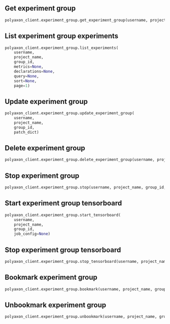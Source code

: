 ## Get experiment group

```python
polyaxon_client.experiment_group.get_experiment_group(username, project_name, group_id)
```

## List experiment group experiments

```python
polyaxon_client.experiment_group.list_experiments(
    username,
    project_name,
    group_id,
    metrics=None,
    declarations=None,
    query=None,
    sort=None,
    page=1)
```

## Update experiment group

```python
polyaxon_client.experiment_group.update_experiment_group(
    username,
    project_name,
    group_id,
    patch_dict)
```

## Delete experiment group

```python
polyaxon_client.experiment_group.delete_experiment_group(username, project_name, group_id)
```

## Stop experiment group

```python
polyaxon_client.experiment_group.stop(username, project_name, group_id, pending=False)
```

## Start experiment group tensorboard

```python
polyaxon_client.experiment_group.start_tensorboard(
    username,
    project_name,
    group_id,
    job_config=None)
```

## Stop experiment group tensorboard

```python
polyaxon_client.experiment_group.stop_tensorboard(username, project_name, group_id)
```

## Bookmark experiment group

```python
polyaxon_client.experiment_group.bookmark(username, project_name, group_id)
```

## Unbookmark experiment group

```python
polyaxon_client.experiment_group.unbookmark(username, project_name, group_id)
```
